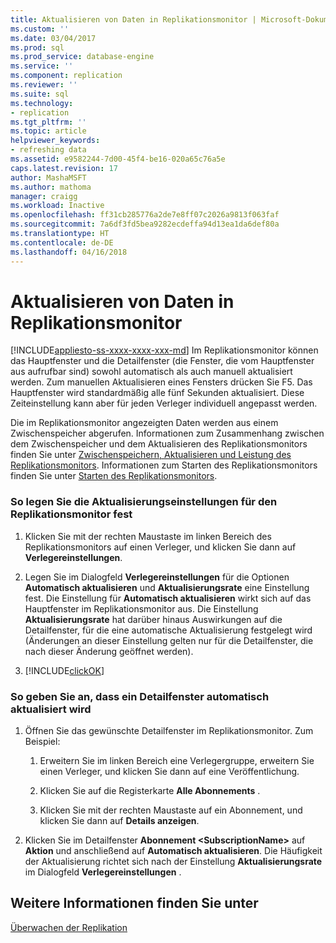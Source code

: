 ```yaml
---
title: Aktualisieren von Daten in Replikationsmonitor | Microsoft-Dokumentation
ms.custom: ''
ms.date: 03/04/2017
ms.prod: sql
ms.prod_service: database-engine
ms.service: ''
ms.component: replication
ms.reviewer: ''
ms.suite: sql
ms.technology:
- replication
ms.tgt_pltfrm: ''
ms.topic: article
helpviewer_keywords:
- refreshing data
ms.assetid: e9582244-7d00-45f4-be16-020a65c76a5e
caps.latest.revision: 17
author: MashaMSFT
ms.author: mathoma
manager: craigg
ms.workload: Inactive
ms.openlocfilehash: ff31cb285776a2de7e8ff07c2026a9813f063faf
ms.sourcegitcommit: 7a6df3fd5bea9282ecdeffa94d13ea1da6def80a
ms.translationtype: HT
ms.contentlocale: de-DE
ms.lasthandoff: 04/16/2018
---
```

# <a name="refresh-data-in-replication-monitor"></a>Aktualisieren von Daten in Replikationsmonitor
[!INCLUDE[appliesto-ss-xxxx-xxxx-xxx-md](../../../includes/appliesto-ss-xxxx-xxxx-xxx-md.md)]
  Im Replikationsmonitor können das Hauptfenster und die Detailfenster (die Fenster, die vom Hauptfenster aus aufrufbar sind) sowohl automatisch als auch manuell aktualisiert werden. Zum manuellen Aktualisieren eines Fensters drücken Sie F5. Das Hauptfenster wird standardmäßig alle fünf Sekunden aktualisiert. Diese Zeiteinstellung kann aber für jeden Verleger individuell angepasst werden.  
  
 Die im Replikationsmonitor angezeigten Daten werden aus einem Zwischenspeicher abgerufen. Informationen zum Zusammenhang zwischen dem Zwischenspeicher und dem Aktualisieren des Replikationsmonitors finden Sie unter [Zwischenspeichern, Aktualisieren und Leistung des Replikationsmonitors](../../../relational-databases/replication/monitor/caching-refresh-and-replication-monitor-performance.md). Informationen zum Starten des Replikationsmonitors finden Sie unter [Starten des Replikationsmonitors](../../../relational-databases/replication/monitor/start-the-replication-monitor.md).  
  
### <a name="to-set-refresh-options-for-replication-monitor"></a>So legen Sie die Aktualisierungseinstellungen für den Replikationsmonitor fest  
  
1.  Klicken Sie mit der rechten Maustaste im linken Bereich des Replikationsmonitors auf einen Verleger, und klicken Sie dann auf **Verlegereinstellungen**.  
  
2.  Legen Sie im Dialogfeld **Verlegereinstellungen** für die Optionen **Automatisch aktualisieren** und **Aktualisierungsrate** eine Einstellung fest. Die Einstellung für **Automatisch aktualisieren** wirkt sich auf das Hauptfenster im Replikationsmonitor aus. Die Einstellung **Aktualisierungsrate** hat darüber hinaus Auswirkungen auf die Detailfenster, für die eine automatische Aktualisierung festgelegt wird (Änderungen an dieser Einstellung gelten nur für die Detailfenster, die nach dieser Änderung geöffnet werden).  
  
3.  [!INCLUDE[clickOK](../../../includes/clickok-md.md)]  
  
### <a name="to-specify-that-a-detail-window-should-automatically-refresh"></a>So geben Sie an, dass ein Detailfenster automatisch aktualisiert wird  
  
1.  Öffnen Sie das gewünschte Detailfenster im Replikationsmonitor. Zum Beispiel:  
  
    1.  Erweitern Sie im linken Bereich eine Verlegergruppe, erweitern Sie einen Verleger, und klicken Sie dann auf eine Veröffentlichung.  
  
    2.  Klicken Sie auf die Registerkarte **Alle Abonnements** .  
  
    3.  Klicken Sie mit der rechten Maustaste auf ein Abonnement, und klicken Sie dann auf **Details anzeigen**.  
  
2.  Klicken Sie im Detailfenster **Abonnement \<SubscriptionName>** auf **Aktion** und anschließend auf **Automatisch aktualisieren**. Die Häufigkeit der Aktualisierung richtet sich nach der Einstellung **Aktualisierungsrate** im Dialogfeld **Verlegereinstellungen** .  
  
## <a name="see-also"></a>Weitere Informationen finden Sie unter  
 [Überwachen der Replikation](../../../relational-databases/replication/monitor/monitoring-replication-overview.md)  
  
  
